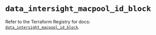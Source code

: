 # `data_intersight_macpool_id_block`

Refer to the Terraform Registry for docs: [`data_intersight_macpool_id_block`](https://registry.terraform.io/providers/ciscodevnet/intersight/1.0.71/docs/data-sources/macpool_id_block).
